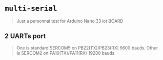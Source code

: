 # `multi-serial`

> Just a personnal test for Arduino Nano 33 iot BOARD

## 2 UARTs port

> One is standard SERCOM5 on PB22(TX)/PB23(RX) 9600 bauds.
> Other is SERCOM2 on PA10(TX)/PA11(RX) 19200 bauds.

